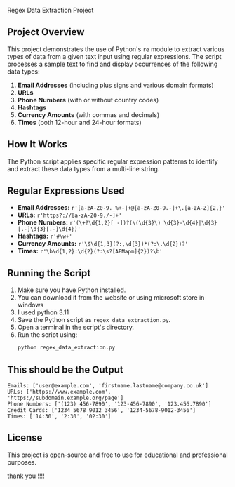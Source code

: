  Regex Data Extraction Project

## Project Overview
This project demonstrates the use of Python's `re` module to extract various types of data from a given text input using regular expressions. The script processes a sample text to find and display occurrences of the following data types:

1. **Email Addresses** (including plus signs and various domain formats)
2. **URLs**
3. **Phone Numbers** (with or without country codes)
4. **Hashtags**
5. **Currency Amounts** (with commas and decimals)
6. **Times** (both 12-hour and 24-hour formats)

## How It Works
The Python script applies specific regular expression patterns to identify and extract these data types from a multi-line string.

## Regular Expressions Used
- **Email Addresses:** `r'[a-zA-Z0-9._%+-]+@[a-zA-Z0-9.-]+\.[a-zA-Z]{2,}'`
- **URLs:** `r'https?://[a-zA-Z0-9./-]+'`
- **Phone Numbers:** `r'(\+?\d{1,2}[ -])?(\(\d{3}\) \d{3}-\d{4}|\d{3}[.-]\d{3}[.-]\d{4})'`
- **Hashtags:** `r'#\w+'`
- **Currency Amounts:** `r'\$\d{1,3}(?:,\d{3})*(?:\.\d{2})?'`
- **Times:** `r'\b\d{1,2}:\d{2}(?:\s?[APMapm]{2})?\b'`

## Running the Script
1. Make sure you have Python installed.
2. You can download it from the website or using microsoft store in windows
3. I used python 3.11 
4. Save the Python script as `regex_data_extraction.py`.
5. Open a terminal in the script's directory.
6. Run the script using:
    ```bash
    python regex_data_extraction.py
    ```

## This should be the Output
```
Emails: ['user@example.com', 'firstname.lastname@company.co.uk']
URLs: ['https://www.example.com', 'https://subdomain.example.org/page']
Phone Numbers: ['(123) 456-7890', '123-456-7890', '123.456.7890']
Credit Cards: ['1234 5678 9012 3456', '1234-5678-9012-3456']
Times: ['14:30', '2:30', '02:30']
```

## License
This project is open-source and free to use for educational and professional purposes.

thank you !!!!
